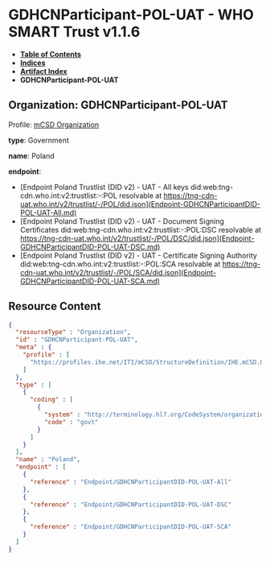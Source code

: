 # GDHCNParticipant-POL-UAT - WHO SMART Trust v1.1.6

* [**Table of Contents**](toc.md)
* [**Indices**](indices.md)
* [**Artifact Index**](artifacts.md)
* **GDHCNParticipant-POL-UAT**

## Organization: GDHCNParticipant-POL-UAT

Profile: [mCSD Organization](https://profiles.ihe.net/ITI/mCSD/4.0.0/StructureDefinition-IHE.mCSD.Organization.html)

**type**: Government

**name**: Poland

**endpoint**: 

* [Endpoint Poland Trustlist (DID v2) - UAT - All keys did:web:tng-cdn.who.int:v2:trustlist:-:POL resolvable at https://tng-cdn-uat.who.int/v2/trustlist/-/POL/did.json](Endpoint-GDHCNParticipantDID-POL-UAT-All.md)
* [Endpoint Poland Trustlist (DID v2) - UAT - Document Signing Certificates did:web:tng-cdn.who.int:v2:trustlist:-:POL:DSC resolvable at https://tng-cdn-uat.who.int/v2/trustlist/-/POL/DSC/did.json](Endpoint-GDHCNParticipantDID-POL-UAT-DSC.md)
* [Endpoint Poland Trustlist (DID v2) - UAT - Certificate Signing Authority did:web:tng-cdn.who.int:v2:trustlist:-:POL:SCA resolvable at https://tng-cdn-uat.who.int/v2/trustlist/-/POL/SCA/did.json](Endpoint-GDHCNParticipantDID-POL-UAT-SCA.md)



## Resource Content

```json
{
  "resourceType" : "Organization",
  "id" : "GDHCNParticipant-POL-UAT",
  "meta" : {
    "profile" : [
      "https://profiles.ihe.net/ITI/mCSD/StructureDefinition/IHE.mCSD.Organization"
    ]
  },
  "type" : [
    {
      "coding" : [
        {
          "system" : "http://terminology.hl7.org/CodeSystem/organization-type",
          "code" : "govt"
        }
      ]
    }
  ],
  "name" : "Poland",
  "endpoint" : [
    {
      "reference" : "Endpoint/GDHCNParticipantDID-POL-UAT-All"
    },
    {
      "reference" : "Endpoint/GDHCNParticipantDID-POL-UAT-DSC"
    },
    {
      "reference" : "Endpoint/GDHCNParticipantDID-POL-UAT-SCA"
    }
  ]
}

```
